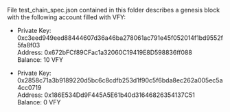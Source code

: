 File test_chain_spec.json contained in this folder describes a genesis block with the following account filled with VFY:

- Private Key: 0xc3eed949eed88444607d36a46ba278061ac791e45f052014f1bd9552f5fa8f03 <br>
Address: 0x672bFCf89CFac1a32060C19419E8D598836ff088 <br>
Balance: 10 VFY

- Private Key: 0x2858c71a3b9189220d5bc6c8cdfb253d1f90c5f6bda8ec262a005ec5a4cc0719  <br>
Address: 0x186E534Dd9F445A5E61b40d31646826354137C51  <br>
Balance: 0 VFY

